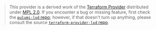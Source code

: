 > This provider is a derived work of the [Terraform Provider](https://github.com/terraform-providers/terraform-provider-lxd)
> distributed under [MPL 2.0](https://www.mozilla.org/en-US/MPL/2.0/). If you encounter a bug or missing feature,
> first check the [`pulumi-lxd` repo](https://github.com/aleshkashell/pulumi-lxd/issues); however, if that doesn't turn up anything,
> please consult the source [`terraform-provider-lxd` repo](https://github.com/terraform-providers/terraform-provider-lxd/issues).
